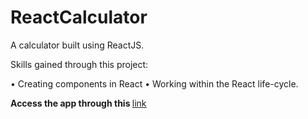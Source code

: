 # ReactCalculator
A calculator built using ReactJS.

Skills gained through this project:

• Creating components in React
• Working within the React life-cycle.

<b>Access the app through this </b> <a href="https://unruffled-bhabha-715764.netlify.app/">link</a>
